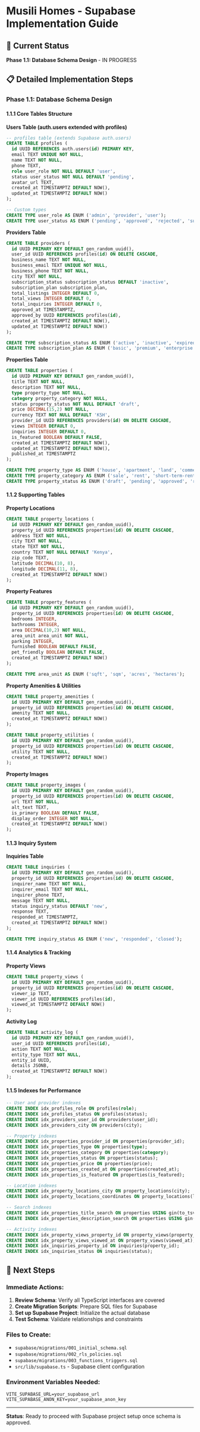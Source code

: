 # Musili Homes - Supabase Implementation Guide

## 🎯 Current Status
**Phase 1.1: Database Schema Design** - IN PROGRESS

## 📋 Detailed Implementation Steps

### Phase 1.1: Database Schema Design

#### 1.1.1 Core Tables Structure

**Users Table (auth.users extended with profiles)**
```sql
-- profiles table (extends Supabase auth.users)
CREATE TABLE profiles (
  id UUID REFERENCES auth.users(id) PRIMARY KEY,
  email TEXT UNIQUE NOT NULL,
  name TEXT NOT NULL,
  phone TEXT,
  role user_role NOT NULL DEFAULT 'user',
  status user_status NOT NULL DEFAULT 'pending',
  avatar_url TEXT,
  created_at TIMESTAMPTZ DEFAULT NOW(),
  updated_at TIMESTAMPTZ DEFAULT NOW()
);

-- Custom types
CREATE TYPE user_role AS ENUM ('admin', 'provider', 'user');
CREATE TYPE user_status AS ENUM ('pending', 'approved', 'rejected', 'suspended');
```

**Providers Table**
```sql
CREATE TABLE providers (
  id UUID PRIMARY KEY DEFAULT gen_random_uuid(),
  user_id UUID REFERENCES profiles(id) ON DELETE CASCADE,
  business_name TEXT NOT NULL,
  business_email TEXT UNIQUE NOT NULL,
  business_phone TEXT NOT NULL,
  city TEXT NOT NULL,
  subscription_status subscription_status DEFAULT 'inactive',
  subscription_plan subscription_plan,
  total_listings INTEGER DEFAULT 0,
  total_views INTEGER DEFAULT 0,
  total_inquiries INTEGER DEFAULT 0,
  approved_at TIMESTAMPTZ,
  approved_by UUID REFERENCES profiles(id),
  created_at TIMESTAMPTZ DEFAULT NOW(),
  updated_at TIMESTAMPTZ DEFAULT NOW()
);

CREATE TYPE subscription_status AS ENUM ('active', 'inactive', 'expired', 'cancelled');
CREATE TYPE subscription_plan AS ENUM ('basic', 'premium', 'enterprise');
```

**Properties Table**
```sql
CREATE TABLE properties (
  id UUID PRIMARY KEY DEFAULT gen_random_uuid(),
  title TEXT NOT NULL,
  description TEXT NOT NULL,
  type property_type NOT NULL,
  category property_category NOT NULL,
  status property_status NOT NULL DEFAULT 'draft',
  price DECIMAL(15,2) NOT NULL,
  currency TEXT NOT NULL DEFAULT 'KSH',
  provider_id UUID REFERENCES providers(id) ON DELETE CASCADE,
  views INTEGER DEFAULT 0,
  inquiries INTEGER DEFAULT 0,
  is_featured BOOLEAN DEFAULT FALSE,
  created_at TIMESTAMPTZ DEFAULT NOW(),
  updated_at TIMESTAMPTZ DEFAULT NOW(),
  published_at TIMESTAMPTZ
);

CREATE TYPE property_type AS ENUM ('house', 'apartment', 'land', 'commercial', 'airbnb');
CREATE TYPE property_category AS ENUM ('sale', 'rent', 'short-term-rental');
CREATE TYPE property_status AS ENUM ('draft', 'pending', 'approved', 'rejected', 'published', 'sold', 'rented');
```

#### 1.1.2 Supporting Tables

**Property Locations**
```sql
CREATE TABLE property_locations (
  id UUID PRIMARY KEY DEFAULT gen_random_uuid(),
  property_id UUID REFERENCES properties(id) ON DELETE CASCADE,
  address TEXT NOT NULL,
  city TEXT NOT NULL,
  state TEXT NOT NULL,
  country TEXT NOT NULL DEFAULT 'Kenya',
  zip_code TEXT,
  latitude DECIMAL(10, 8),
  longitude DECIMAL(11, 8),
  created_at TIMESTAMPTZ DEFAULT NOW()
);
```

**Property Features**
```sql
CREATE TABLE property_features (
  id UUID PRIMARY KEY DEFAULT gen_random_uuid(),
  property_id UUID REFERENCES properties(id) ON DELETE CASCADE,
  bedrooms INTEGER,
  bathrooms INTEGER,
  area DECIMAL(10,2) NOT NULL,
  area_unit area_unit NOT NULL,
  parking INTEGER,
  furnished BOOLEAN DEFAULT FALSE,
  pet_friendly BOOLEAN DEFAULT FALSE,
  created_at TIMESTAMPTZ DEFAULT NOW()
);

CREATE TYPE area_unit AS ENUM ('sqft', 'sqm', 'acres', 'hectares');
```

**Property Amenities & Utilities**
```sql
CREATE TABLE property_amenities (
  id UUID PRIMARY KEY DEFAULT gen_random_uuid(),
  property_id UUID REFERENCES properties(id) ON DELETE CASCADE,
  amenity TEXT NOT NULL,
  created_at TIMESTAMPTZ DEFAULT NOW()
);

CREATE TABLE property_utilities (
  id UUID PRIMARY KEY DEFAULT gen_random_uuid(),
  property_id UUID REFERENCES properties(id) ON DELETE CASCADE,
  utility TEXT NOT NULL,
  created_at TIMESTAMPTZ DEFAULT NOW()
);
```

**Property Images**
```sql
CREATE TABLE property_images (
  id UUID PRIMARY KEY DEFAULT gen_random_uuid(),
  property_id UUID REFERENCES properties(id) ON DELETE CASCADE,
  url TEXT NOT NULL,
  alt_text TEXT,
  is_primary BOOLEAN DEFAULT FALSE,
  display_order INTEGER NOT NULL,
  created_at TIMESTAMPTZ DEFAULT NOW()
);
```

#### 1.1.3 Inquiry System

**Inquiries Table**
```sql
CREATE TABLE inquiries (
  id UUID PRIMARY KEY DEFAULT gen_random_uuid(),
  property_id UUID REFERENCES properties(id) ON DELETE CASCADE,
  inquirer_name TEXT NOT NULL,
  inquirer_email TEXT NOT NULL,
  inquirer_phone TEXT,
  message TEXT NOT NULL,
  status inquiry_status DEFAULT 'new',
  response TEXT,
  responded_at TIMESTAMPTZ,
  created_at TIMESTAMPTZ DEFAULT NOW()
);

CREATE TYPE inquiry_status AS ENUM ('new', 'responded', 'closed');
```

#### 1.1.4 Analytics & Tracking

**Property Views**
```sql
CREATE TABLE property_views (
  id UUID PRIMARY KEY DEFAULT gen_random_uuid(),
  property_id UUID REFERENCES properties(id) ON DELETE CASCADE,
  viewer_ip TEXT,
  viewer_id UUID REFERENCES profiles(id),
  viewed_at TIMESTAMPTZ DEFAULT NOW()
);
```

**Activity Log**
```sql
CREATE TABLE activity_log (
  id UUID PRIMARY KEY DEFAULT gen_random_uuid(),
  user_id UUID REFERENCES profiles(id),
  action TEXT NOT NULL,
  entity_type TEXT NOT NULL,
  entity_id UUID,
  details JSONB,
  created_at TIMESTAMPTZ DEFAULT NOW()
);
```

#### 1.1.5 Indexes for Performance

```sql
-- User and provider indexes
CREATE INDEX idx_profiles_role ON profiles(role);
CREATE INDEX idx_profiles_status ON profiles(status);
CREATE INDEX idx_providers_user_id ON providers(user_id);
CREATE INDEX idx_providers_city ON providers(city);

-- Property indexes
CREATE INDEX idx_properties_provider_id ON properties(provider_id);
CREATE INDEX idx_properties_type ON properties(type);
CREATE INDEX idx_properties_category ON properties(category);
CREATE INDEX idx_properties_status ON properties(status);
CREATE INDEX idx_properties_price ON properties(price);
CREATE INDEX idx_properties_created_at ON properties(created_at);
CREATE INDEX idx_properties_is_featured ON properties(is_featured);

-- Location indexes
CREATE INDEX idx_property_locations_city ON property_locations(city);
CREATE INDEX idx_property_locations_coordinates ON property_locations(latitude, longitude);

-- Search indexes
CREATE INDEX idx_properties_title_search ON properties USING gin(to_tsvector('english', title));
CREATE INDEX idx_properties_description_search ON properties USING gin(to_tsvector('english', description));

-- Activity indexes
CREATE INDEX idx_property_views_property_id ON property_views(property_id);
CREATE INDEX idx_property_views_viewed_at ON property_views(viewed_at);
CREATE INDEX idx_inquiries_property_id ON inquiries(property_id);
CREATE INDEX idx_inquiries_status ON inquiries(status);
```

## 🔄 Next Steps

### Immediate Actions:
1. **Review Schema**: Verify all TypeScript interfaces are covered
2. **Create Migration Scripts**: Prepare SQL files for Supabase
3. **Set up Supabase Project**: Initialize the actual database
4. **Test Schema**: Validate relationships and constraints

### Files to Create:
- `supabase/migrations/001_initial_schema.sql`
- `supabase/migrations/002_rls_policies.sql`
- `supabase/migrations/003_functions_triggers.sql`
- `src/lib/supabase.ts` - Supabase client configuration

### Environment Variables Needed:
```env
VITE_SUPABASE_URL=your_supabase_url
VITE_SUPABASE_ANON_KEY=your_supabase_anon_key
```

---
**Status**: Ready to proceed with Supabase project setup once schema is approved.

